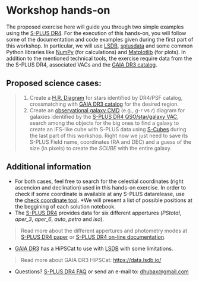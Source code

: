 # Workshop hands-on

The proposed exercise here will guide you through two simple examples using
the [S-PLUS DR4][1]. For the execution of this hands-on, you will follow 
some of the documentation and code examples given during the first part of 
this workshop. In particular, we will use [LSDB][2], [splusdata][3] and some 
common Python libraries like [NumPy][4] (for calculations) and 
[Matplotlib][5] (for plots). In addition to the mentioned technical tools, 
the exercise require data from the the S-PLUS DR4, associated VACs and the 
[GAIA DR3 catalog][6].

## Proposed science cases:

>1. Create a [H.R. Diagram][9] for stars identified by DR4/PSF catalog, 
crossmatching with [GAIA DR3 catalog][6] for the desired region.
>1. Create an [observational galaxy CMD][7] (e.g., *g-r* vs *r*) diagram for 
galaxies identified by the [S-PLUS DR4 QSO/star/galaxy VAC][8], search among
the objects for the big ones to find a galaxy to create an IFS-like cube 
with S-PLUS data using [S-Cubes][13] during the last part of this workshop. 
Right now we just need to save its S-PLUS Field name, coordinates (RA and DEC)
and a guess of the size (in pixels) to create the *SCUBE* with the entire
galaxy.

## Additional information

- For both cases, feel free to search for the celestial coordinates (right
ascencion and declination) used in this hands-on exercise. In order to check
if some coordinate is available at any S-PLUS datarelease, use the
[check coordinate tool][11]. *We will present a list of possible positions
at the beggining of each solution notebook.
- The [S-PLUS DR4][1] provides data for six different appertures (*PStotal*,
*aper_3*, *aper_6*, *auto*, *petro* and *iso*).
> Read more about the different appertures and photometry modes at 
[S-PLUS DR4 paper][1] or [S-PLUS DR4 on-line documentation][10].
- [GAIA DR3][6] has a HiPSCat to use with [LSDB][2] with some limitations.
> Read more about GAIA DR3 HiPSCat: <https://data.lsdb.io/>
- Questions? [S-PLUS DR4 FAQ][12] or send an e-mail to:
[dhubax\@gmail.com](mailto:dhubax@gmail.com?subject=SABWorkshop)

[1]: <https://www.aanda.org/articles/aa/pdf/forth/aa49725-24.pdf> "The Fourth S-PLUS Data Release: 12-filter photometry covering ~3000 square degrees in the southern hemisphere"
[2]: <https://lsdb.readthedocs.io/en/stable/> "Large Survey DataBase python framework"
[3]: <https://github.com/Schwarzam/splusdata> "S-PLUS data python package"
[4]: <https://numpy.org/> "NumPy: scientific computing with Python"
[5]: <https://matplotlib.org/> "Matplotlib: Visualization with Python"
[6]: <https://www.cosmos.esa.int/web/gaia/data-release-3> "GAIA Data Release 3"
[7]: <https://en.wikipedia.org/wiki/Galaxy_color%E2%80%93magnitude_diagram> "Galaxy color-magnitude diagram"
[8]: <https://splus.cloud/documentation/DR4?QSO/star/galaxy_classification> "QSO/star/galaxy classification VAC"
[9]: <https://en.wikipedia.org/wiki/Hertzsprung%E2%80%93Russell_diagram#/media/File:HRDiagram.png> "Observational Hertzsprung-Russel Diagram"
[10]: <https://splus.cloud/documentation/DR4?Photometry> "S-PLUS DR4 on-line documentation"
[11]: <https://splus.cloud/catalogtools/checkc> "S-PLUS check coordinate tool"
[12]: <https://splus.cloud/documentation/DR4?FAQ> "S-PLUS DR4 FAQ"
[13]: <https://splus-collab.github.io/s-cubes/> "S-Cubes homepage"